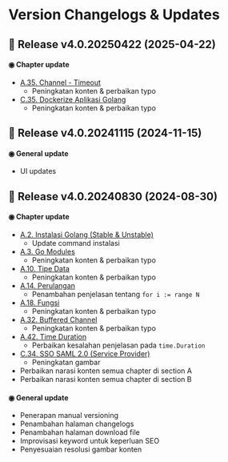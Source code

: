 # Version Changelogs & Updates

## 📝 Release v4.0.20250422 (2025-04-22)

#### ◉ Chapter update

- [A.35. Channel - Timeout](/A-channel-timeout.html)
    - Peningkatan konten & perbaikan typo
- [C.35. Dockerize Aplikasi Golang](/C-dockerize-golang.html)
    - Peningkatan konten & perbaikan typo

## 📝 Release v4.0.20241115 (2024-11-15)

#### ◉ General update

- UI updates

## 📝 Release v4.0.20240830 (2024-08-30)

#### ◉ Chapter update

- [A.2. Instalasi Golang (Stable & Unstable)](/2-instalasi-golang.html)
    - Update command instalasi
- [A.3. Go Modules](/A-setup-go-project-dengan-go-modules.html)
    - Peningkatan konten & perbaikan typo
- [A.10. Tipe Data](A-tipe-data.html)
    - Peningkatan konten & perbaikan typo
- [A.14. Perulangan](/A-perulangan.html)
    - Penambahan penjelasan tentang `for i := range N`
- [A.18. Fungsi](/A-fungsi.html)
    - Peningkatan konten & perbaikan typo
- [A.32. Buffered Channel](/A-buffered-channel.html)
    - Peningkatan konten & perbaikan typo
- [A.42. Time Duration](/A-time-duration.html)
    - Perbaikan kesalahan penjelasan pada `time.Duration`
- [C.34. SSO SAML 2.0 (Service Provider)](/C-golang-sso-saml-sp.html)
    - Peningkatan gambar
- Perbaikan narasi konten semua chapter di section A
- Perbaikan narasi konten semua chapter di section B

#### ◉ General update

- Penerapan manual versioning
- Penambahan halaman changelogs
- Penambahan halaman download file
- Improvisasi keyword untuk keperluan SEO
- Penyesuaian resolusi gambar konten
